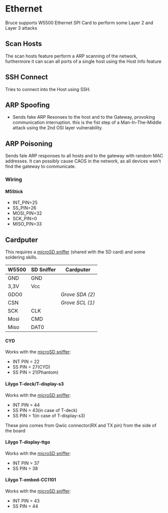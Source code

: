 # Ethernet

Bruce supports W5500 Ethernet SPI Card to perform some Layer 2 and Layer 3 attacks

## Scan Hosts

The scan hosts feature perform a ARP scanning of the network, furthermore it can scan all ports of a single host using the Host Info feature

## SSH Connect
Tries to connect into the Host using SSH.

## ARP Spoofing
- Sends fake ARP Resonses to the host and to the Gateway, provoking communication interruption. this is the fist step of a Man-In-The-Middle attack using the 2nd OSI layer vulnerability.

## ARP Poisoning
Sends fale ARP responses to all hosts and to the gateway with random MAC addresses. It can possibly cause CAOS in the network, as all devices won't find the gateway to communicate.

### Wiring

#### M5Stick

- INT_PIN=25
- SS_PIN=26
- MOSI_PIN=32
- SCK_PIN=0
- MISO_PIN=33

## Cardputer

This requires a [microSD sniffer](https://www.sparkfun.com/products/9419) (shared with the SD card) and some soldering skills.


| W5500 |  SD Sniffer  | Cardputer |
| ------ | ------------ | --------- |
|  GND    | GND | |
|  3,3V | Vcc | |
| GDO0   | | *Grove SDA (2)* |
| CSN    | | *Grove SCL (1)* |
|  SCK    | CLK | |
| Mosi   | CMD | |
| Miso   | DAT0 | |

#### CYD

Works with the [microSD sniffer](https://github.com/witnessmenow/ESP32-Cheap-Yellow-Display/blob/main/ADDONS.md#sd-card-sniffer):

- INT PIN = 22
- SS PIN = 27(CYD)
- SS PIN = 21(Phantom)

#### Lilygo T-deck/T-display-s3

Works with the [microSD sniffer](https://github.com/witnessmenow/ESP32-Cheap-Yellow-Display/blob/main/ADDONS.md#sd-card-sniffer):

- INT PIN = 44
- SS PIN = 43(in case of T-deck)
- SS PIN = 1(in case of T-display-s3)

These pins comes from Qwiic connector(RX and TX pin) from the side of the board

#### Lilygo T-display-ttgo

Works with the [microSD sniffer](https://github.com/witnessmenow/ESP32-Cheap-Yellow-Display/blob/main/ADDONS.md#sd-card-sniffer):

- INT PIN = 37
- SS PIN = 38

#### Lilygo T-embed-CC1101

Works with the [microSD sniffer](https://github.com/witnessmenow/ESP32-Cheap-Yellow-Display/blob/main/ADDONS.md#sd-card-sniffer):

- INT PIN = 43
- SS PIN = 44

